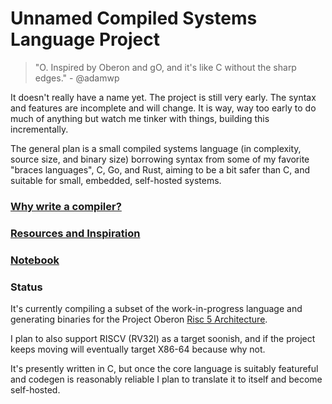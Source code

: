 
# Unnamed Compiled Systems Language Project

> "O. Inspired by Oberon and gO, and it's like C without the sharp edges." - @adamwp

It doesn't really have a name yet.  The project is still very early.  The syntax and features are
incomplete and will change.  It is way, way too early to do much of anything but watch
me tinker with things, building this incrementally.

The general plan is a small compiled systems language (in complexity, source size, and binary size)
borrowing syntax from some of my favorite "braces languages", C, Go, and Rust, aiming to be a bit
safer than C, and suitable for small, embedded, self-hosted systems.

### [Why write a compiler?](docs/why-write-a-compiler.md)

### [Resources and Inspiration](docs/resources-and-inspiration.md)

### [Notebook](docs/notebook.md) 

### Status

It's currently compiling a subset of the work-in-progress language and generating binaries for
the Project Oberon [Risc 5 Architecture](docs/project-oberon-risc5-architecture.txt).  

I plan to also support RISCV (RV32I) as a target soonish, and if the project keeps moving
will eventually target X86-64 because why not.

It's presently written in C, but once the core language is suitably featureful and codegen is
reasonably reliable I plan to translate it to itself and become self-hosted.
